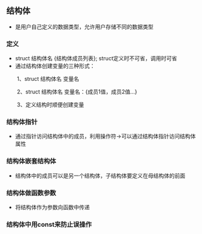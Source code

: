 ## 结构体
- 是用户自己定义的数据类型，允许用户存储不同的数据类型

### 定义
- struct 结构体名 {结构体成员列表}; struct定义时不可省，调用时可省
- 通过结构体创建变量的三种形式：

&emsp;&emsp;1、struct 结构体名 变量名

&emsp;&emsp;2、struct 结构体名 变量名：{成员1值，成员2值...}

&emsp;&emsp;3、定义结构时顺便创建变量

### 结构体指针
- 通过指针访问结构体中的成员，利用操作符->可以通过结构体指针访问结构体属性

### 结构体嵌套结构体
- 结构体中的成员可以是另一个结构体，子结构体要定义在母结构体的前面

### 结构体做函数参数
- 将结构体作为参数向函数中传递

### 结构体中用const来防止误操作
